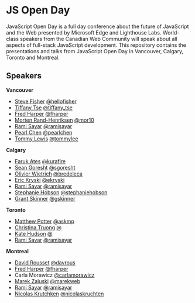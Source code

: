 # JS Open Day

JavaScript Open Day is a full day conference about the future of JavaScript and the Web presented by Microsoft Edge and Lighthouse Labs. World-class speakers from the Canadian Web Community will speak about all aspects of full-stack JavaScript development. This repository contains the presentations and talks from JavaScript Open Day in Vancouver, Calgary, Toronto and Montreal.

## Speakers

**Vancouver**
* [Steve Fisher](http://hellofisher.com/) [@hellofisher](https://twitter.com/hellofisher)
* [Tiffany Tse](http://tiffanytse.ca/) [@tiffany_tse](https://twitter.com/tiffany_tse)
* [Fred Harper](http://outofcomfortzone.net/) [@fharper](https://twitter.com/fharper)
* [Morten Rand-Henriksen](http://mor10.com/) [@mor10](https://twitter.com/mor10)
* [Rami Sayar](https://ramisayar.com) [@ramisayar](https://twitter.com/ramisayar)
* [Pearl Chen](https://medium.com/@pearlchen) [@pearlchen](https://twitter.com/PearlChen)
* [Tommy Lewis](http://asimplepixel.tumblr.com/) [@tommylee](https://twitter.com/TommyLee)

**Calgary**
* [Faruk Ates](http://farukat.es/) [@kurafire](https://twitter.com/KuraFire)
* [Sean Goresht](http://seangoresht.com/) [@sgoresht](https://twitter.com/SGoresht)
* [Olivier Wietrich](https://github.com/bredele) [@bredeleca](https://twitter.com/bredeleca)
* [Eric Kryski](http://erickryski.com/) [@ekryski](https://twitter.com/ekryski)
* [Rami Sayar](https://ramisayar.com) [@ramisayar](https://twitter.com/ramisayar)
* [Stephanie Hobson](http://stephaniehobson.ca/) [@stephaniehobson](https://twitter.com/stephaniehobson)
* [Grant Skinner](http://gskinner.com/) [@gskinner](https://twitter.com/gskinner)

**Toronto**
* [Matthew Potter]() [@askmp](https://twitter.com/askmp)
* [Christina Truong]() [@]()
* [Kate Hudson]() [@]()
* [Rami Sayar](https://ramisayar.com) [@ramisayar](https://twitter.com/ramisayar)

**Montreal**
* [David Rousset](http://blogs.msdn.com/b/davrous/) [@davrous](https://twitter.com/davrous)
* [Fred Harper](http://outofcomfortzone.net/) [@fharper](https://twitter.com/fharper)
* Carla Morawicz [@carlamorawicz](https://twitter.com/carlamorawicz)
* [Marek Zaluski](http://www.marekzaluski.com/) [@marekweb](https://twitter.com/marekweb)
* [Rami Sayar](https://ramisayar.com) [@ramisayar](https://twitter.com/ramisayar)
* [Nicolas Krutchken](http://nicolas.kruchten.com/) [@nicolaskruchten](https://twitter.com/nicolaskruchten)

